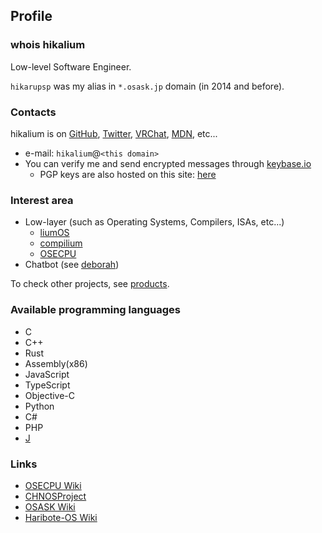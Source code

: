 ## Profile

### whois hikalium

Low-level Software Engineer.

`hikarupsp` was my alias in `*.osask.jp` domain (in 2014 and before).

### Contacts

hikalium is on 
[GitHub](https://github.com/hikalium/compilium),
[Twitter](https://twitter.com/hikalium),
[VRChat](https://www.vrchat.com/home/user/usr_e04b3879-5975-45a7-8955-05d924c04593),
[MDN](https://developer.mozilla.org/ja/profiles/hikalium),
etc...

- e-mail: `hikalium`@`<this domain>`
- You can verify me and send encrypted messages through [keybase.io](https://keybase.io/hikalium)
  - PGP keys are also hosted on this site: [here](/pgpkey)

### Interest area
- Low-layer (such as Operating Systems, Compilers, ISAs, etc...)
  - [liumOS](http://github.com/hikalium/liumos)
  - [compilium](http://github.com/hikalium/compilium)
  - [OSECPU](http://osecpu.osask.jp/wiki/)
- Chatbot (see [deborah](https://github.com/fourseasonslab/deborah))

To check other projects, see [products](/products).

### Available programming languages
- C
- C++
- Rust
- Assembly(x86)
- JavaScript
- TypeScript
- Objective-C
- Python
- C#
- PHP
- [J](http://www.jsoftware.com/)

### Links
- [OSECPU Wiki](http://osecpu.osask.jp/wiki/?hikarupsp)
- [CHNOSProject](http://chnosproject.osdn.jp/)
- [OSASK Wiki](http://osask.net/w/520.html)
- [Haribote-OS Wiki](http://hrb.osask.jp/wiki/?hikarupsp)
